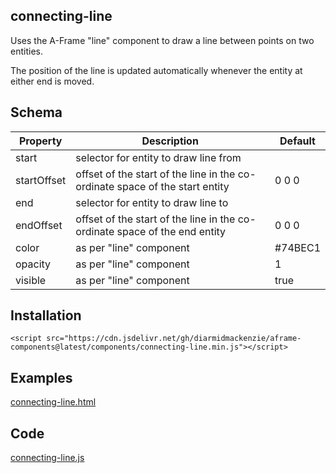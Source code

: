## connecting-line

Uses the A-Frame "line" component to draw a line between points on two entities.

The position of the line is updated automatically whenever the entity at either end is moved.



## Schema

| Property    | Description                                                  | Default |
| ----------- | ------------------------------------------------------------ | ------- |
| start       | selector for entity to draw line from                        |         |
| startOffset | offset of the start of the line  in the co-ordinate space of the start entity | 0 0 0   |
| end         | selector for entity to draw line to                          |         |
| endOffset   | offset of the start of the line  in the co-ordinate space of the end entity | 0 0 0   |
| color       | as per "line" component                                      | #74BEC1 |
| opacity     | as per "line" component                                      | 1       |
| visible     | as per "line" component                                      | true    |



## Installation

```
<script src="https://cdn.jsdelivr.net/gh/diarmidmackenzie/aframe-components@latest/components/connecting-line.min.js"></script>
```


## Examples

[connecting-line.html](https://diarmidmackenzie.github.io/aframe-components/component-usage/connecting-line.html)



## Code

[connecting-line.js](https://github.com/diarmidmackenzie/aframe-components/blob/main/components/connecting-line.js)